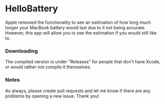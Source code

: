 # HelloBattery
Apple removed the functionality to see an estimation of how long much longer your MacBook battery would last due to it not being accurate. However, this app will allow you to see the estimation if you would still like to.

### Downloading
The compiled version is under "Releases" for people that don't have Xcode, or would rather not compile it themselves.

### Notes
As always, please create pull requests and let me know if there are any problems by opening a new issue. Thank you!
